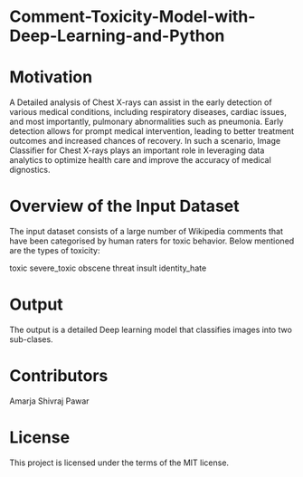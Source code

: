 # Comment-Toxicity-Model-with-Deep-Learning-and-Python

# Motivation

A Detailed analysis of Chest X-rays can assist in the early detection of various medical conditions, including respiratory diseases, cardiac issues, and most importantly, pulmonary abnormalities such as pneumonia. Early detection allows for prompt medical intervention, leading to better treatment outcomes and increased chances of recovery. In such a scenario, Image Classifier for Chest X-rays plays an important role in leveraging data analytics to optimize health care and improve the accuracy of medical dignostics.

# Overview of the Input Dataset
The input dataset consists of a large number of Wikipedia comments that have been categorised by human raters for toxic behavior. Below mentioned are the types of toxicity:

toxic
severe_toxic
obscene
threat
insult
identity_hate


# Output
The output is a detailed Deep learning model that classifies images into two sub-clases.

# Contributors
Amarja Shivraj Pawar

# License
This project is licensed under the terms of the MIT license.
